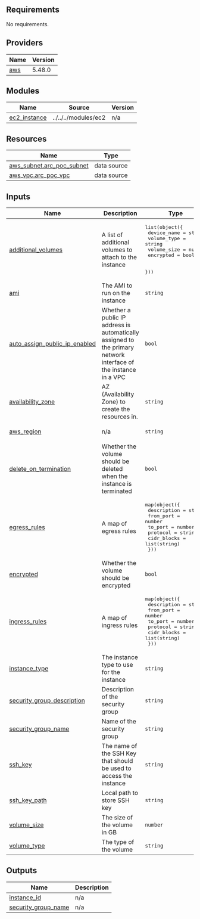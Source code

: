 <!-- BEGINNING OF PRE-COMMIT-TERRAFORM DOCS HOOK -->
## Requirements

No requirements.

## Providers

| Name | Version |
|------|---------|
| <a name="provider_aws"></a> [aws](#provider\_aws) | 5.48.0 |

## Modules

| Name | Source | Version |
|------|--------|---------|
| <a name="module_ec2_instance"></a> [ec2\_instance](#module\_ec2\_instance) | ../../../modules/ec2 | n/a |

## Resources

| Name | Type |
|------|------|
| [aws_subnet.arc_poc_subnet](https://registry.terraform.io/providers/hashicorp/aws/latest/docs/data-sources/subnet) | data source |
| [aws_vpc.arc_poc_vpc](https://registry.terraform.io/providers/hashicorp/aws/latest/docs/data-sources/vpc) | data source |

## Inputs

| Name | Description | Type | Default | Required |
|------|-------------|------|---------|:--------:|
| <a name="input_additional_volumes"></a> [additional\_volumes](#input\_additional\_volumes) | A list of additional volumes to attach to the instance | <pre>list(object({<br>    device_name = string<br>    volume_type = string<br>    volume_size = number<br>    encrypted   = bool<br><br>  }))</pre> | `[]` | no |
| <a name="input_ami"></a> [ami](#input\_ami) | The AMI to run on the instance | `string` | n/a | yes |
| <a name="input_auto_assign_public_ip_enabled"></a> [auto\_assign\_public\_ip\_enabled](#input\_auto\_assign\_public\_ip\_enabled) | Whether a public IP address is automatically assigned to the primary network interface of the instance in a VPC | `bool` | n/a | yes |
| <a name="input_availability_zone"></a> [availability\_zone](#input\_availability\_zone) | AZ (Availability Zone) to create the resources in. | `string` | `null` | no |
| <a name="input_aws_region"></a> [aws\_region](#input\_aws\_region) | n/a | `string` | `"us-east-1"` | no |
| <a name="input_delete_on_termination"></a> [delete\_on\_termination](#input\_delete\_on\_termination) | Whether the volume should be deleted when the instance is terminated | `bool` | n/a | yes |
| <a name="input_egress_rules"></a> [egress\_rules](#input\_egress\_rules) | A map of egress rules | <pre>map(object({<br>    description = string<br>    from_port   = number<br>    to_port     = number<br>    protocol    = string<br>    cidr_blocks = list(string)<br>  }))</pre> | n/a | yes |
| <a name="input_encrypted"></a> [encrypted](#input\_encrypted) | Whether the volume should be encrypted | `bool` | n/a | yes |
| <a name="input_ingress_rules"></a> [ingress\_rules](#input\_ingress\_rules) | A map of ingress rules | <pre>map(object({<br>    description = string<br>    from_port   = number<br>    to_port     = number<br>    protocol    = string<br>    cidr_blocks = list(string)<br>  }))</pre> | n/a | yes |
| <a name="input_instance_type"></a> [instance\_type](#input\_instance\_type) | The instance type to use for the instance | `string` | n/a | yes |
| <a name="input_security_group_description"></a> [security\_group\_description](#input\_security\_group\_description) | Description of the security group | `string` | n/a | yes |
| <a name="input_security_group_name"></a> [security\_group\_name](#input\_security\_group\_name) | Name of the security group | `string` | n/a | yes |
| <a name="input_ssh_key"></a> [ssh\_key](#input\_ssh\_key) | The name of the SSH Key that should be used to access the instance | `string` | n/a | yes |
| <a name="input_ssh_key_path"></a> [ssh\_key\_path](#input\_ssh\_key\_path) | Local path to store SSH key | `string` | n/a | yes |
| <a name="input_volume_size"></a> [volume\_size](#input\_volume\_size) | The size of the volume in GB | `number` | n/a | yes |
| <a name="input_volume_type"></a> [volume\_type](#input\_volume\_type) | The type of the volume | `string` | n/a | yes |

## Outputs

| Name | Description |
|------|-------------|
| <a name="output_instance_id"></a> [instance\_id](#output\_instance\_id) | n/a |
| <a name="output_security_group_name"></a> [security\_group\_name](#output\_security\_group\_name) | n/a |
<!-- END OF PRE-COMMIT-TERRAFORM DOCS HOOK -->